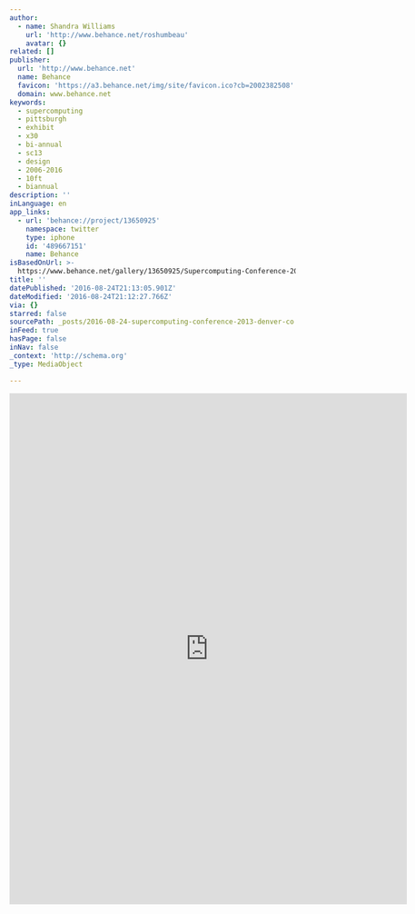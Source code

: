 ```yaml
---
author:
  - name: Shandra Williams
    url: 'http://www.behance.net/roshumbeau'
    avatar: {}
related: []
publisher:
  url: 'http://www.behance.net'
  name: Behance
  favicon: 'https://a3.behance.net/img/site/favicon.ico?cb=2002382508'
  domain: www.behance.net
keywords:
  - supercomputing
  - pittsburgh
  - exhibit
  - x30
  - bi-annual
  - sc13
  - design
  - 2006-2016
  - 10ft
  - biannual
description: ''
inLanguage: en
app_links:
  - url: 'behance://project/13650925'
    namespace: twitter
    type: iphone
    id: '489667151'
    name: Behance
isBasedOnUrl: >-
  https://www.behance.net/gallery/13650925/Supercomputing-Conference-2013-(Denver-CO)
title: ''
datePublished: '2016-08-24T21:13:05.901Z'
dateModified: '2016-08-24T21:12:27.766Z'
via: {}
starred: false
sourcePath: _posts/2016-08-24-supercomputing-conference-2013-denver-co.md
inFeed: true
hasPage: false
inNav: false
_context: 'http://schema.org'
_type: MediaObject

---
```

<iframe src="https://cdn.embedly.com/widgets/media.html?src=https%3A%2F%2Fwww.behance.net%2Fgallery%2F13650925%2FSupercomputing-Conference-2013-%28Denver-CO%29%3Fiframe%3D1&amp;url=https%3A%2F%2Fwww.behance.net%2Fgallery%2F13650925%2FSupercomputing-Conference-2013-%28Denver-CO%29&amp;image=https%3A%2F%2Fmir-s3-cdn-cf.behance.net%2Fprojects%2F404%2F13650925.548464699817f.jpg&amp;key=b7d04c9b404c499eba89ee7072e1c4f7&amp;type=text%2Fhtml&amp;scroll=auto&amp;schema=behance" width="700" height="900" scrolling="auto" frameborder="0" allowfullscreen="" style=""></iframe>